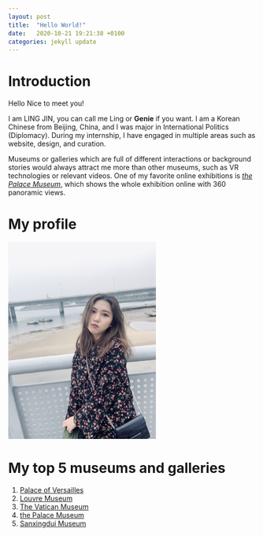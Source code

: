 ```yaml
---
layout: post
title:  "Hello World!"
date:   2020-10-21 19:21:38 +0100
categories: jekyll update
---
```

# **Introduction**
Hello Nice to meet you!

I am LING JIN, you can call me Ling or **Genie** if you want. I am a Korean Chinese from Beijing, China, and I was major in International Politics (Diplomacy). During my internship, I have engaged in multiple areas such as website, design, and curation.

Museums or galleries which are full of different interactions or background stories would always attract me more than other museums, such as VR technologies or relevant videos. One of my favorite online exhibitions is [*the Palace Museum*](https://gugongzhanlan.dpm.org.cn/exhibitShare/111), which shows the whole exhibition online with 360 panoramic views.

# **My profile**
<img src="/../media/img/img02.jpg" width="300">

# **My top 5 museums and galleries**
1. [Palace of Versailles](http://www.chateauversailles.fr/)
2. [Louvre Museum](https://www.louvre.fr/)
3. [The Vatican Museum](http://www.museivaticani.va/content/museivaticani/en.html")
4. [the Palace Museum](https://www.dpm.org.cn/Home.html)
5. [Sanxingdui Museum](http://www.sxd.cn/)


